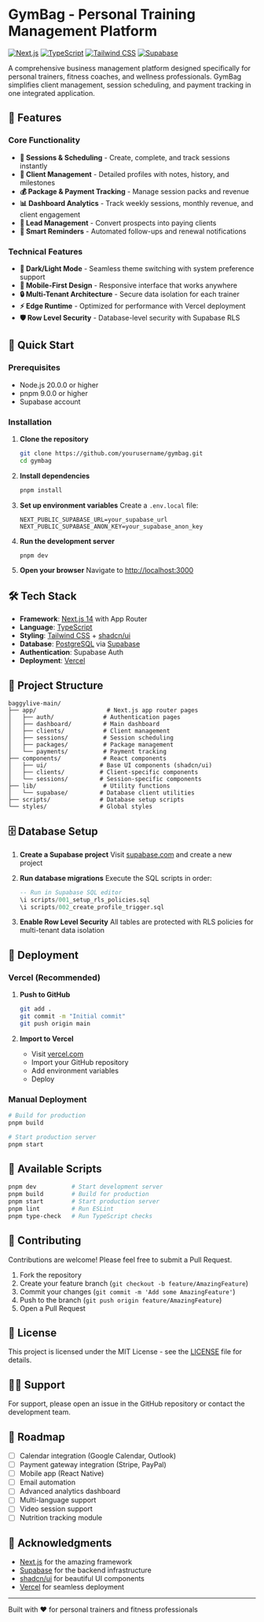 # GymBag - Personal Training Management Platform

[![Next.js](https://img.shields.io/badge/Next.js-14-black?logo=next.js)](https://nextjs.org/)
[![TypeScript](https://img.shields.io/badge/TypeScript-5.0-blue?logo=typescript)](https://www.typescriptlang.org/)
[![Tailwind CSS](https://img.shields.io/badge/Tailwind_CSS-3.4-38B2AC?logo=tailwind-css)](https://tailwindcss.com/)
[![Supabase](https://img.shields.io/badge/Supabase-Database-green?logo=supabase)](https://supabase.com/)

A comprehensive business management platform designed specifically for personal trainers, fitness coaches, and wellness professionals. GymBag simplifies client management, session scheduling, and payment tracking in one integrated application.

## 🎯 Features

### Core Functionality
- **📅 Sessions & Scheduling** - Create, complete, and track sessions instantly
- **👥 Client Management** - Detailed profiles with notes, history, and milestones
- **💰 Package & Payment Tracking** - Manage session packs and revenue
- **📊 Dashboard Analytics** - Track weekly sessions, monthly revenue, and client engagement
- **🔄 Lead Management** - Convert prospects into paying clients
- **🔔 Smart Reminders** - Automated follow-ups and renewal notifications

### Technical Features
- **🌙 Dark/Light Mode** - Seamless theme switching with system preference support
- **📱 Mobile-First Design** - Responsive interface that works anywhere
- **🔒 Multi-Tenant Architecture** - Secure data isolation for each trainer
- **⚡ Edge Runtime** - Optimized for performance with Vercel deployment
- **🛡️ Row Level Security** - Database-level security with Supabase RLS

## 🚀 Quick Start

### Prerequisites
- Node.js 20.0.0 or higher
- pnpm 9.0.0 or higher
- Supabase account

### Installation

1. **Clone the repository**
   ```bash
   git clone https://github.com/yourusername/gymbag.git
   cd gymbag
   ```

2. **Install dependencies**
   ```bash
   pnpm install
   ```

3. **Set up environment variables**
   Create a `.env.local` file:
   ```env
   NEXT_PUBLIC_SUPABASE_URL=your_supabase_url
   NEXT_PUBLIC_SUPABASE_ANON_KEY=your_supabase_anon_key
   ```

4. **Run the development server**
   ```bash
   pnpm dev
   ```

5. **Open your browser**
   Navigate to [http://localhost:3000](http://localhost:3000)

## 🛠️ Tech Stack

- **Framework**: [Next.js 14](https://nextjs.org/) with App Router
- **Language**: [TypeScript](https://www.typescriptlang.org/)
- **Styling**: [Tailwind CSS](https://tailwindcss.com/) + [shadcn/ui](https://ui.shadcn.com/)
- **Database**: [PostgreSQL](https://www.postgresql.org/) via [Supabase](https://supabase.com/)
- **Authentication**: Supabase Auth
- **Deployment**: [Vercel](https://vercel.com/)

## 📁 Project Structure

```
baggylive-main/
├── app/                    # Next.js app router pages
│   ├── auth/              # Authentication pages
│   ├── dashboard/         # Main dashboard
│   ├── clients/           # Client management
│   ├── sessions/          # Session scheduling
│   ├── packages/          # Package management
│   └── payments/          # Payment tracking
├── components/            # React components
│   ├── ui/               # Base UI components (shadcn/ui)
│   ├── clients/          # Client-specific components
│   └── sessions/         # Session-specific components
├── lib/                   # Utility functions
│   └── supabase/         # Database client utilities
├── scripts/              # Database setup scripts
└── styles/               # Global styles
```

## 🗄️ Database Setup

1. **Create a Supabase project**
   Visit [supabase.com](https://supabase.com) and create a new project

2. **Run database migrations**
   Execute the SQL scripts in order:
   ```sql
   -- Run in Supabase SQL editor
   \i scripts/001_setup_rls_policies.sql
   \i scripts/002_create_profile_trigger.sql
   ```

3. **Enable Row Level Security**
   All tables are protected with RLS policies for multi-tenant data isolation

## 🚢 Deployment

### Vercel (Recommended)

1. **Push to GitHub**
   ```bash
   git add .
   git commit -m "Initial commit"
   git push origin main
   ```

2. **Import to Vercel**
   - Visit [vercel.com](https://vercel.com)
   - Import your GitHub repository
   - Add environment variables
   - Deploy

### Manual Deployment

```bash
# Build for production
pnpm build

# Start production server
pnpm start
```

## 📝 Available Scripts

```bash
pnpm dev          # Start development server
pnpm build        # Build for production
pnpm start        # Start production server
pnpm lint         # Run ESLint
pnpm type-check   # Run TypeScript checks
```

## 🤝 Contributing

Contributions are welcome! Please feel free to submit a Pull Request.

1. Fork the repository
2. Create your feature branch (`git checkout -b feature/AmazingFeature`)
3. Commit your changes (`git commit -m 'Add some AmazingFeature'`)
4. Push to the branch (`git push origin feature/AmazingFeature`)
5. Open a Pull Request

## 📄 License

This project is licensed under the MIT License - see the [LICENSE](LICENSE) file for details.

## 🙋‍♂️ Support

For support, please open an issue in the GitHub repository or contact the development team.

## 🔮 Roadmap

- [ ] Calendar integration (Google Calendar, Outlook)
- [ ] Payment gateway integration (Stripe, PayPal)
- [ ] Mobile app (React Native)
- [ ] Email automation
- [ ] Advanced analytics dashboard
- [ ] Multi-language support
- [ ] Video session support
- [ ] Nutrition tracking module

## 👏 Acknowledgments

- [Next.js](https://nextjs.org/) for the amazing framework
- [Supabase](https://supabase.com/) for the backend infrastructure
- [shadcn/ui](https://ui.shadcn.com/) for beautiful UI components
- [Vercel](https://vercel.com/) for seamless deployment

---

Built with ❤️ for personal trainers and fitness professionals